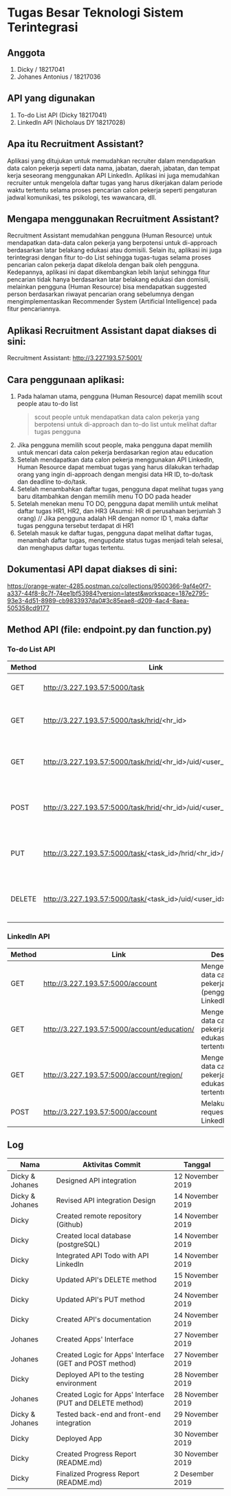 # Tugas Besar Teknologi Sistem Terintegrasi

## Anggota
1. Dicky / 18217041
2. Johanes Antonius / 18217036

## API yang digunakan
1. To-do List API (Dicky 18217041)
2. LinkedIn API (Nicholaus DY 18217028)

## Apa itu Recruitment Assistant?
Aplikasi yang ditujukan untuk memudahkan recruiter dalam mendapatkan data calon pekerja seperti data nama, jabatan, daerah, jabatan, dan tempat kerja seseorang menggunakan API LinkedIn. Aplikasi ini juga memudahkan recruiter untuk mengelola daftar tugas yang harus dikerjakan dalam periode waktu tertentu selama proses pencarian calon pekerja seperti pengaturan jadwal komunikasi, tes psikologi, tes wawancara, dll.

## Mengapa menggunakan Recruitment Assistant?
Recruitment Assistant memudahkan pengguna (Human Resource) untuk mendapatkan data-data calon pekerja yang berpotensi untuk di-approach berdasarkan latar belakang edukasi atau domisili. Selain itu, aplikasi ini juga terintegrasi dengan fitur to-do List sehingga tugas-tugas selama proses pencarian calon pekerja dapat dikelola dengan baik oleh pengguna. Kedepannya, aplikasi ini dapat dikembangkan lebih lanjut sehingga fitur pencarian tidak hanya berdasarkan latar belakang edukasi dan domisili, melainkan pengguna (Human Resource) bisa mendapatkan suggested person berdasarkan riwayat pencarian orang sebelumnya dengan mengimplementasikan Recommender System (Artificial Intelligence) pada fitur pencariannya.

## Aplikasi Recruitment Assistant dapat diakses di sini: 
Recruitment Assistant: http://3.227.193.57:5001/

## Cara penggunaan aplikasi: 
1. Pada halaman utama, pengguna (Human Resource) dapat memilih scout people atau to-do list
   > scout people untuk mendapatkan data calon pekerja yang berpotensi untuk di-approach dan
   > to-do list untuk melihat daftar tugas pengguna
2. Jika pengguna memilih scout people, maka pengguna dapat memilih untuk mencari data calon pekerja berdasarkan region atau education
3. Setelah mendapatkan data calon pekerja menggunakan API LinkedIn, Human Resource dapat membuat tugas yang harus dilakukan terhadap orang yang ingin di-approach dengan mengisi data HR ID, to-do/task dan deadline to-do/task.
4. Setelah menambahkan daftar tugas, pengguna dapat melihat tugas yang baru ditambahkan dengan memilih menu TO DO pada header
5. Setelah menekan menu TO DO, pengguna dapat memilih untuk melihat daftar tugas HR1, HR2, dan HR3 (Asumsi: HR di perusahaan berjumlah 3 orang) // Jika pengguna adalah HR dengan nomor ID 1, maka daftar tugas pengguna tersebut terdapat di HR1
6. Setelah masuk ke daftar tugas, pengguna dapat melihat daftar tugas, menambah daftar tugas, mengupdate status tugas menjadi telah selesai, dan menghapus daftar tugas tertentu.

## Dokumentasi API dapat diakses di sini:
https://orange-water-4285.postman.co/collections/9500366-9af4e0f7-a337-44f8-8c7f-74ee1bf53984?version=latest&workspace=187e2795-93e3-4d51-8989-cb9833937da0#3c85eae8-d209-4ac4-8aea-505358cd9177

## Method API (file: endpoint.py dan function.py)
### To-do List API
|Method |Link  	                                                            |Deskripsi  	                                             |
|---	  |---	                                                              |---	                                                     |
|GET    |http://3.227.193.57:5000/task                                      |Mengembalikan seluruh daftar tugas                        |
|GET    |http://3.227.193.57:5000/task/hrid/<hr_id>                         |Mengembalikan daftar tugas berdasarkan ID HR              |
|GET    |http://3.227.193.57:5000/task/hrid/<hr_id>/uid/<user_id>           |Mengembalikan daftar tugas berdasarkan HR ID dan User ID  |
|POST   |http://3.227.193.57:5000/task/hrid/<hr_id>/uid/<user_id>           |Membuat daftar tugas berdasarkan HR ID dan User ID        |
|PUT   	|http://3.227.193.57:5000/task/<task_id>/hrid/<hr_id>/uid/<user_id> |Mengubah daftar tugas berdasarkan Task ID, HR ID, User ID |
|DELETE |http://3.227.193.57:5000/task/<task_id>/uid/<user_id>              |Menghapus daftar tugas berdasarkan task ID, HR ID, User ID|

### LinkedIn API
|Method |Link 	                                                            |Deskripsi  	                                             |
|---	  |---	                                                              |---	                                                     |
|GET    |http://3.227.193.57:5000/account                                   |Mengembalikan data calon pekerja (pengguna LinkedIn)      |
|GET    |http://3.227.193.57:5000/account/education/<education>             |Mengembalikan data calon pekerja dengan edukasi tertentu  |
|GET    |http://3.227.193.57:5000/account/region/<region>                   |Mengembalikan data calon pekerja dengan edukasi tertentu  |
|POST   |http://3.227.193.57:5000/account                                   |Melakukan request ke API LinkedIn          `              |

## Log
|Nama   	        |Aktivitas Commit   	                                      |Tanggal  	                |
|---	            |---	                                                      |---	                      |
|Dicky & Johanes  |Designed API integration                                   |12 November 2019          	|
|Dicky & Johanes  |Revised API integration Design                             |14 November 2019          	|
|Dicky   	        |Created remote repository (Github)                         |14 November 2019          	|
|Dicky   	        |Created local database (postgreSQL)                        |14 November 2019          	|
|Dicky   	        |Integrated API Todo with API LinkedIn                      |14 November 2019          	|
|Dicky   	        |Updated API's DELETE method                                |15 November 2019   	      |
|Dicky   	        |Updated API's PUT method                                   |24 November 2019    	      |
|Dicky   	        |Created API's documentation                                |24 November 2019  	        |
|Johanes          |Created Apps' Interface                    	              |27 November 2019         	|
|Johanes          |Created Logic for Apps' Interface (GET and POST method)    |27 November 2019         	|
|Dicky            |Deployed API to the testing environment                	  |28 November 2019         	|
|Johanes          |Created Logic for Apps' Interface (PUT and DELETE method)  |28 November 2019         	|
|Dicky & Johanes  |Tested back-end and front-end integration                 	|29 November 2019         	|
|Dicky            |Deployed App                   	                          |30 November 2019         	|
|Dicky            |Created Progress Report (README.md)                   	    |30 November 2019         	|
|Dicky            |Finalized Progress Report (README.md)                  	  |2  Desember 2019         	|
